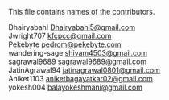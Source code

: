 This file contains names of the contributors.

Dhairyabahl <Dhairyabahl5@gmail.com> <br/>
Jwright707 <kfcpcc@gmail.com> <br/>
Pekebyte <pedrom@pekebyte.com> <br/>
wandering-sage <shivam4503@gmail.com> <br/>
sagrawal9689 <sagrawal9689@gmail.com> <br/>
JatinAgrawal94 <jatinagrawal0801@gmail.com> <br/>
Aniket1103 <aniketbagayatkar02@gmail.com> <br/>
yokesh004 <balayokeshmani@gmail.com> <br/>
